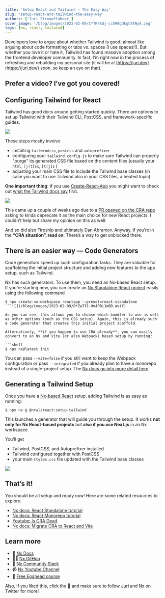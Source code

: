 ```yaml
---
title: 'Setup React and Tailwind — The Easy Way'
slug: 'setup-react-and-tailwind-the-easy-way'
authors: ['Juri Strumpflohner']
cover_image: '/blog/images/2023-02-09/1*TK4Kdj-cc890gQkgUtKNyA.png'
tags: [nx, react, tailwind]
---
```


Developers love to argue about whether Tailwind is good, almost like arguing about code formatting or tabs vs. spaces (I use spaces!!). But whether you love it or hate it, Tailwind has found massive adoption among the frontend developer community. In fact, I’m right now in the process of refreshing and rebuilding my personal site (it will be at [https://juri.dev](https://juri.dev/) soon, so keep an eye on that).

## Prefer a video? I’ve got you covered!

## Configuring Tailwind for React

Tailwind has good docs around getting started quickly. There are options to set up Tailwind with their Tailwind CLI, PostCSS, and framework-specific guides.

![](/blog/images/2023-02-09/0*Z6SYFsnv-oA5FHz-.avif)

These steps mostly involve

- installing `tailwindcss`, `postcss` and `autoprefixer`
- configuring your `tailwind.config.js` to make sure Tailwind can properly "purge" its generated CSS file based on the content files (usually your `html`, `[j|t]sx`, `[t|j]s` )
- adjusting your main CSS file to include the Tailwind base classes (in case you want to use Tailwind also in your CSS files, a heated topic)

**One important thing:** if you use [Create-React-App](https://create-react-app.dev/) you might want to check out [what the Tailwind docs say](https://tailwindcss.com/docs/guides/create-react-app) first.

![](/blog/images/2023-02-09/0*tcPmgZM4SjA2QM80.avif)

This came up a couple of weeks ago due to a [PR opened on the CRA repo](https://github.com/reactjs/reactjs.org/pull/5487) asking to kinda deprecate it as the main choice for new React projects. I couldn’t help but share my opinion on this as well:

And so did also [Fireship](https://youtu.be/2OTq15A5s0Y) and ultimately [Dan Abramov](https://github.com/reactjs/reactjs.org/pull/5487#issuecomment-1409720741). Anyway, if you’re in the **“CRA situation”, read on**. There’s a way to get unblocked there.

## There is an easier way — Code Generators

Code generators speed up such configuration tasks. They are valuable for scaffolding the initial project structure and adding new features to the app setup, such as Tailwind.

Nx has such generators. To use them, you need an Nx-based React setup. If you’re starting new, you can create an [Nx Standalone React project](https://nx.dev/getting-started/react-standalone-tutorial) easily using the following command

````shell
$ npx create-nx-workspace reactapp --preset=react-standalone
```![](/blog/images/2023-02-09/0*Zw73l-Hm4PBi1mBD.avif)

As you can see, this allows you to choose which bundler to use as well as other options (such as the CSS setup). Again, this is already such a code generator that creates this initial project scaffold.

Alternatively, **if you happen to use CRA already**, you can easily convert to an Nx and Vite (or also Webpack) based setup by running:

```shell
$ npx nx@latest init
````

You can pass `--vite=false` if you still want to keep the Webpack configuration or pass `--integrated` if you already plan to have a monorepo instead of a single-project setup. The [Nx docs go into more detail here](https://nx.dev/recipes/adopting-nx/migration-cra).

## Generating a Tailwind Setup

Once you have a [Nx-based React](https://nx.dev/getting-started/react-standalone-tutorial) setup, adding Tailwind is as easy as running:

```shell
$ npx nx g @nrwl/react:setup-tailwind
```

This launches a generator that will guide you through the setup. It works **not only for Nx React-based projects** but **also if you use Next.js** in an Nx workspace.

You’ll get

- Tailwind, PostCSS, and Autoprefixer installed
- Tailwind configured together with PostCSS
- your main `styles.css` file updated with the Tailwind base classes

![](/blog/images/2023-02-09/0*lOVFEvRc7Wrsm5V_.avif)

## That’s it!

You should be all setup and ready now! Here are some related resources to explore:

- [Nx docs: React Standalone tutorial](https://nx.dev/getting-started/react-standalone-tutorial)
- [Nx docs: React Monorepo tutorial](https://nx.dev/react-tutorial/1-code-generation)
- [Youtube: Is CRA Dead](https://youtu.be/fkTz6KJxhhE)
- [Nx docs: Migrate CRA to React and Vite](https://nx.dev/recipes/adopting-nx/migration-cra)

## Learn more

- 🧠 [Nx Docs](https://nx.dev/)
- 👩‍💻 [Nx GitHub](https://github.com/nrwl/nx)
- 💬 [Nx Community Slack](https://go.nx.dev/community)
- 📹 [Nx Youtube Channel](https://www.youtube.com/@nxdevtools)
- 🥚 [Free Egghead course](https://egghead.io/courses/scale-react-development-with-nx-4038)

Also, if you liked this, click the 👏 and make sure to follow [Juri](https://twitter.com/juristr) and [Nx](https://twitter.com/nxdevtools) on Twitter for more!
